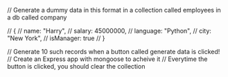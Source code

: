 // Generate a dummy data in this format in a collection called employees in a db called company

// { // name: "Harry", // salary: 45000000, // language: "Python", // city: "New York", // isManager: true // }

// Generate 10 such records when a button called generate data is clicked! // Create an Express app with mongoose to acheive it // Everytime the button is clicked, you should clear the collection
